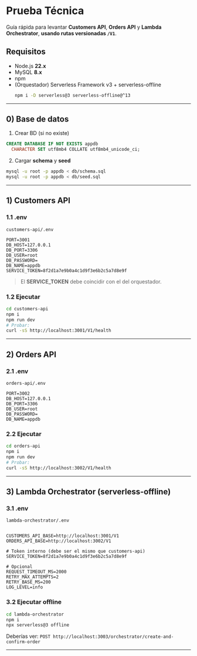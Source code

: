 # Prueba Técnica 

Guía rápida para levantar **Customers API**, **Orders API** y **Lambda Orchestrator**, **usando rutas versionadas `/V1`**.

## Requisitos
- Node.js **22.x**
- MySQL **8.x**
- npm
- (Orquestador) Serverless Framework v3 + serverless-offline
  ```bash
  npm i -D serverless@3 serverless-offline@^13
  ```

---


## 0) Base de datos

1) Crear BD (si no existe)
```sql
CREATE DATABASE IF NOT EXISTS appdb
  CHARACTER SET utf8mb4 COLLATE utf8mb4_unicode_ci;
```

2) Cargar **schema** y **seed**
```bash
mysql -u root -p appdb < db/schema.sql
mysql -u root -p appdb < db/seed.sql
```

---

## 1) Customers API

### 1.1 .env
`customers-api/.env`
```
PORT=3001
DB_HOST=127.0.0.1
DB_PORT=3306
DB_USER=root
DB_PASSWORD=
DB_NAME=appdb
SERVICE_TOKEN=8f2d1a7e9b0a4c1d9f3e6b2c5a7d8e9f
```
> El **SERVICE_TOKEN** debe coincidir con el del orquestador.

### 1.2 Ejecutar
```bash
cd customers-api
npm i
npm run dev
# Probar:
curl -sS http://localhost:3001/V1/health
```

---

## 2) Orders API

### 2.1 .env
`orders-api/.env`
```
PORT=3002
DB_HOST=127.0.0.1
DB_PORT=3306
DB_USER=root
DB_PASSWORD=
DB_NAME=appdb
```

### 2.2 Ejecutar
```bash
cd orders-api
npm i
npm run dev
# Probar:
curl -sS http://localhost:3002/V1/health
```

---

## 3) Lambda Orchestrator (serverless-offline)

### 3.1 .env
`lambda-orchestrator/.env`
```

CUSTOMERS_API_BASE=http://localhost:3001/V1
ORDERS_API_BASE=http://localhost:3002/V1

# Token interno (debe ser el mismo que customers-api)
SERVICE_TOKEN=8f2d1a7e9b0a4c1d9f3e6b2c5a7d8e9f

# Opcional
REQUEST_TIMEOUT_MS=2000
RETRY_MAX_ATTEMPTS=2
RETRY_BASE_MS=200
LOG_LEVEL=info
```

### 3.2 Ejecutar offline
```bash
cd lambda-orchestrator
npm i
npx serverless@3 offline
```
Deberías ver: `POST http://localhost:3003/orchestrator/create-and-confirm-order`

---

